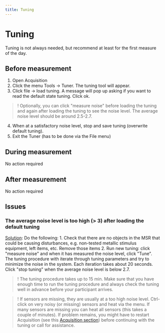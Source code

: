 ```yaml
---
title: Tuning
---
```


# Tuning
Tuning is not always needed, but recommend at least for the first measure of the day.

## Before measurement
1. Open Acquisition
2. Click the menu Tools -> Tuner. The tuning tool will appear.
3. Click file -> load tuning. A message will pop up asking if you want to read the default state tuning. Click ok.

> ! Optionally, you can click "measure noise" before loading the tuning and again after loading the tuning to see the noise level.
> The average noise level should be around 2.5-2.7.

4. When at a satisfactory noise level, stop and save tuning (overwrite default tuning).
5. Exit the Tuner (has to be done via the File menu)

## During measurement
No action required

## After measurement
No action required

## Issues

### The average noise level is too high (> 3) after loading the default tuning

<u>Solution</u>: Do the following:
    1. Check that there are no objects in the MSR that could be causing disturbances, e.g. non-tested metallic stimulus equipment, left items, etc. Remove those items
    2. Run new tuning: click "measure noise" and when it has measured the noise level, click "Tune". The tuning procedure with iterate through tuning parameters and try to minimize the noise in the system. Each iteration takes about 20 seconds. Click "stop tuning" when the average noise level is below 2.7.

> ! The tuning procedure takes up to 15 min. Make sure that you have enough time to run the tuning procedure and always check the tuning well in advance before your participant arrives.

> ! If sensors are missing, they are usually at a too high noise level. Ctrl-click on very noisy (or missing) sensors and heat via the menu. If many sensors are missing you can heat all sensors (this takes a couple of minutes). If problem remains, you might have to restart Acquisition (see this [Acquisition section](02_Acquisition.md)) before continuing with the tuning or call for assistance.
